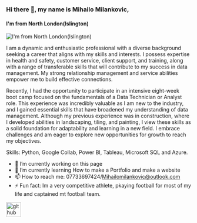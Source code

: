 ### Hi there 👋, my name is Mihailo Milankovic, 
#### I'm from North London(Islington)
![I'm from North London(Islington)](https://arturssmirnovs.github.io/github-profile-readme-generator/images/banner.png)

I am a dynamic and enthusiastic professional with a diverse background seeking a career that aligns with my skills and interests. I possess expertise in health and safety, customer service, client support, and training, along with a range of transferable skills that will contribute to my success in data management. My strong relationship management and service abilities empower me to build effective connections.

Recently, I had the opportunity to participate in an intensive eight-week boot camp focused on the fundamentals of a Data Technician or Analyst role. This experience was incredibly valuable as I am new to the industry, and I gained essential skills that have broadened my understanding of data management. Although my previous experience was in construction, where I developed abilities in landscaping, tiling, and painting, I view these skills as a solid foundation for adaptability and learning in a new field. I embrace challenges and am eager to explore new opportunities for growth to reach my objectives.

Skills: Python, Google Collab, Power BI, Tableau, Microsoft SQL and Azure.

- 🔭 I’m currently working on this page 
- 🌱 I’m currently learning How to make a Portfolio and make a website 
- 📫 How to reach me: 07733697424/Mihailomilankovic@outlook.com 
- ⚡ Fun fact: Im a very competitive athlete, pkaying football for most of my life and captained mt football team. 


[<img src='https://cdn.jsdelivr.net/npm/simple-icons@3.0.1/icons/github.svg' alt='github' height='40'>](https://github.com/Miha1389)  


  

